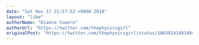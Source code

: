 ```yaml
---
date: "Sat Nov 17 21:57:52 +0000 2018"
layout: "like"
authorName: "Dianna Cowern"
authorUrl: "https://twitter.com/thephysicsgirl"
originalPost: "https://twitter.com/thephysicsgirl/status/1063914140140474368"
---
```

